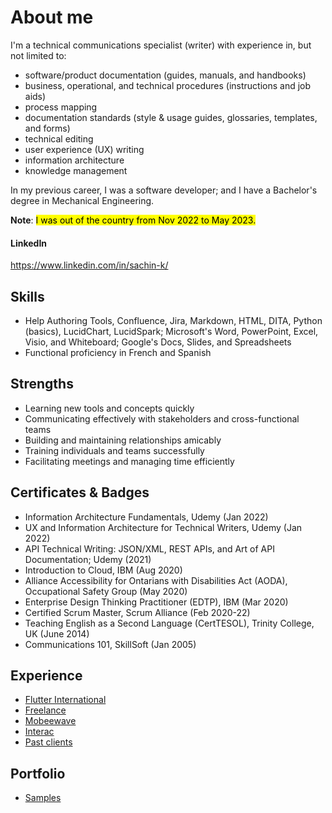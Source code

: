 # About me
I'm a technical communications specialist (writer) with experience in, but not limited to:
* software/product documentation (guides, manuals, and handbooks)
* business, operational, and technical procedures (instructions and job aids)
* process mapping
* documentation standards (style & usage guides, glossaries, templates, and forms)
* technical editing
* user experience (UX) writing
* information architecture
* knowledge management

In my previous career, I was a software developer; and I have a Bachelor's degree in Mechanical Engineering. 

**Note**: <mark>I was out of the country from Nov 2022 to May 2023.</mark>

#### LinkedIn
<https://www.linkedin.com/in/sachin-k/>

## Skills
* Help Authoring Tools, Confluence, Jira, Markdown, HTML, DITA, Python (basics), LucidChart, LucidSpark; Microsoft's Word, PowerPoint, Excel, Visio, and Whiteboard; Google's Docs, Slides, and Spreadsheets
* Functional proficiency in French and Spanish

## Strengths
* Learning new tools and concepts quickly
* Communicating effectively with stakeholders and cross-functional teams
* Building and maintaining relationships amicably
* Training individuals and teams successfully
* Facilitating meetings and managing time efficiently


## Certificates & Badges
* Information Architecture Fundamentals, Udemy (Jan 2022)
* UX and Information Architecture for Technical Writers, Udemy (Jan 2022)
* API Technical Writing: JSON/XML, REST APIs, and Art of API Documentation; Udemy (2021)
* Introduction to Cloud, IBM (Aug 2020)
* Alliance Accessibility for Ontarians with Disabilities Act (AODA), Occupational Safety Group (May 2020)
* Enterprise Design Thinking Practitioner (EDTP), IBM (Mar 2020)
* Certified Scrum Master, Scrum Alliance (Feb 2020-22)
* Teaching English as a Second Language (CertTESOL), Trinity College, UK (June 2014)
* Communications 101, SkillSoft (Jan 2005)

## Experience
* [Flutter International](workhistory/flutter.md)
* [Freelance](workhistory/freelance.md)
* [Mobeewave](workhistory/mobeewave.md)
* [Interac](workhistory/interac.md)
* [Past clients](workhistory/past_clients.md)

## Portfolio
* [Samples](workhistory/samples.md)